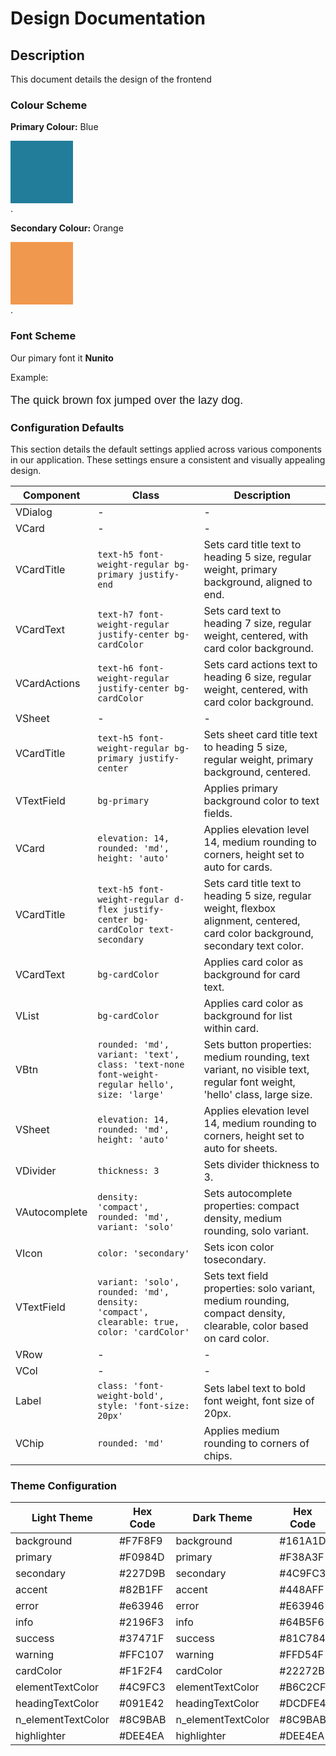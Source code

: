 # Design Documentation

## Description
This document details the design of the frontend

### Colour Scheme
**Primary Colour:** Blue
<div style="width: 100px; height: 100px; background-color: #227D9B;"></div>.

**Secondary Colour:** Orange
<div style="width: 100px; height: 100px; background-color: #F0984D;"></div>. 


### Font Scheme
Our pimary font it **Nunito**

Example: <p style="font-family: 'Nunito', sans-serif; font-size: 18px;">The quick brown fox jumped over the lazy dog.</p>


### Configuration Defaults
This section details the default settings applied across various components in our application. These
settings ensure a consistent and visually appealing design.

| Component | Class | Description                                                                                                                      |
|-----------------|---------------------------------------------------------|----------------------------------------------------------------------------------------------------------------------------------|
| VDialog | - | -                                                                                                                                |
| VCard | - | -                                                                                                                                |
| VCardTitle | `text-h5 font-weight-regular bg-primary justify-end` | Sets card title text to heading 5 size, regular weight, primary background, aligned to end.                                      |
| VCardText | `text-h7 font-weight-regular justify-center bg-cardColor`| Sets card text to heading 7 size, regular weight, centered, with card color background.                                          |
| VCardActions | `text-h6 font-weight-regular justify-center bg-cardColor`| Sets card actions text to heading 6 size, regular weight, centered, with card color background.                                  |
| VSheet | - | -                                                                                                                                |
| VCardTitle | `text-h5 font-weight-regular bg-primary justify-center` | Sets sheet card title text to heading 5 size, regular weight, primary background, centered.                                      |
| VTextField | `bg-primary` | Applies primary background color to text fields.                                                                                 |
| VCard | `elevation: 14, rounded: 'md', height: 'auto'` | Applies elevation level 14, medium rounding to corners, height set to auto for cards.                                            |
| VCardTitle | `text-h5 font-weight-regular d-flex justify-center bg-cardColor text-secondary` | Sets card title text to heading 5 size, regular weight, flexbox alignment, centered, card color background, secondary text color. |
| VCardText | `bg-cardColor` | Applies card color as background for card text.                                                                                  |
| VList | `bg-cardColor` | Applies card color as background for list within card.                                                                           |
| VBtn | `rounded: 'md', variant: 'text', class: 'text-none font-weight-regular hello', size: 'large'` | Sets button properties: medium rounding, text variant, no visible text, regular font weight, 'hello' class, large size.          |
| VSheet | `elevation: 14, rounded: 'md', height: 'auto'` | Applies elevation level 14, medium rounding to corners, height set to auto for sheets.                                           |
| VDivider | `thickness: 3` | Sets divider thickness to 3.                                                                                                     |
| VAutocomplete | `density: 'compact', rounded: 'md', variant: 'solo'` | Sets autocomplete properties: compact density, medium rounding, solo variant.                                                    |
| VIcon | `color: 'secondary'` | Sets icon color tosecondary.                                                                                                     |
| VTextField | `variant: 'solo', rounded: 'md', density: 'compact', clearable: true, color: 'cardColor'`| Sets text field properties: solo variant, medium rounding, compact density, clearable, color based on card color.                |
| VRow | - | -                                                                                                                                |
| VCol | - | -                                                                                                                                |
| Label | `class: 'font-weight-bold', style: 'font-size: 20px'` | Sets label text to bold font weight, font size of 20px.                                                                          |
| VChip | `rounded: 'md'` | Applies medium rounding to corners of chips.                                                                                     |


### Theme Configuration

| Light Theme | Hex Code | Dark Theme | Hex Code |
|----------------------|--------------|----------------------|--------------|
| background | #F7F8F9 | background | #161A1D |
| primary | #F0984D | primary | #F38A3F |
| secondary | #227D9B | secondary | #4C9FC3 |
| accent | #82B1FF | accent | #448AFF |
| error | #e63946 | error | #E63946 |
| info | #2196F3 | info | #64B5F6 |
| success | #37471F | success | #81C784 |
| warning | #FFC107 | warning | #FFD54F |
| cardColor | #F1F2F4 | cardColor | #22272B |
| elementTextColor | #4C9FC3 | elementTextColor | #B6C2CF |
| headingTextColor | #091E42 | headingTextColor | #DCDFE4 |
| n_elementTextColor | #8C9BAB | n_elementTextColor | #8C9BAB |
| highlighter | #DEE4EA | highlighter | #DEE4EA |